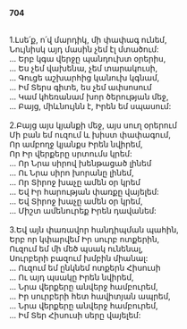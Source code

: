**704**

\
1.Լսե՛ք, ո՛վ մարդիկ, մի փափագ ունեմ,\
Նույնիսկ այդ մասին չեմ էլ մտածում:\
 ... Երբ կգա վերջը պանդուխտ օրերիս,\
 ... Ես չեմ վախենա, չեմ տարակուսի,\
 ... Գուցե աշխարհից կանուխ կգնամ,\
 ... Իմ Տերս գիտե, ես չեմ ափսոսում\
 ... Կամ կհեռանամ խոր ծերության մեջ,\
 ... Բայց, միևնույնն է, Իրեն եմ սպասում:\
\
2.Բայց այս կյանքի մեջ, այս սուղ օրերում\
Մի բան եմ ուզում և խիստ փափագում,\
Որ ամբողջ կյանքս Իրեն նվիրեմ,\
Որ Իր վերքերը սրտումս կրեմ:\
 ... Որ Նրա սիրով խենթացած լինեմ\
 ... Ու Նրա սիրո խորանը լինեմ,\
 ... Որ Տիրոջ խաչը ամեն օր կրեմ\
 ... Եվ Իր հարության փառքը վայելեմ:\
 ... Եվ Տիրոջ խաչը ամեն օր կրեմ,\
 ... Միշտ ամենուրեք Իրեն դավանեմ:\
\
3.Եվ այն փառավոր հանդիպման պահին,\
Երբ որ կփարվեմ Իր սուրբ ոտքերին,\
Ուզում եմ մի մեծ պսակ ունենալ,\
Սուրբերի բազում խմբին միանալ:\
 ... Ուզում եմ ընկնեմ ոտքերն Հիսուսի\
 ... Ու այդ պսակը Իրեն նվիրեմ,\
 ... Նրա վերքերը անվերջ համբուրեմ,\
 ... Իր սուրբերի հետ հավիտյան ապրեմ,\
 ... Նրա վերքերը անվերջ համբուրեմ,\
 ... Իմ Տեր Հիսուսի սերը վայելեմ:
